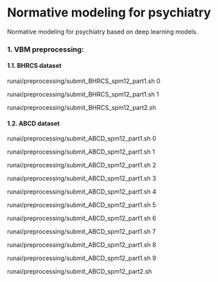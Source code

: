 # Normative modeling for psychiatry
Normative modeling for psychiatry based on deep learning models.

### 1. VBM preprocessing:
#### 1.1. BHRCS dataset
runai/preprocessing/submit_BHRCS_spm12_part1.sh 0

runai/preprocessing/submit_BHRCS_spm12_part1.sh 1

runai/preprocessing/submit_BHRCS_spm12_part2.sh

#### 1.2. ABCD dataset
runai/preprocessing/submit_ABCD_spm12_part1.sh 0

runai/preprocessing/submit_ABCD_spm12_part1.sh 1

runai/preprocessing/submit_ABCD_spm12_part1.sh 2

runai/preprocessing/submit_ABCD_spm12_part1.sh 3

runai/preprocessing/submit_ABCD_spm12_part1.sh 4

runai/preprocessing/submit_ABCD_spm12_part1.sh 5

runai/preprocessing/submit_ABCD_spm12_part1.sh 6

runai/preprocessing/submit_ABCD_spm12_part1.sh 7

runai/preprocessing/submit_ABCD_spm12_part1.sh 8

runai/preprocessing/submit_ABCD_spm12_part1.sh 9

runai/preprocessing/submit_ABCD_spm12_part2.sh

